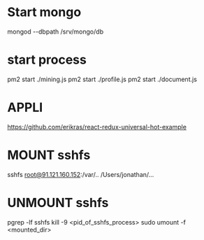 # Start mongo
mongod --dbpath /srv/mongo/db

# start process
pm2 start ./mining.js
pm2 start ./profile.js
pm2 start ./document.js


# APPLI
https://github.com/erikras/react-redux-universal-hot-example

# MOUNT sshfs
sshfs root@91.121.160.152:/var/.. /Users/jonathan/...

# UNMOUNT sshfs
pgrep -lf sshfs
kill -9 <pid_of_sshfs_process>
sudo umount -f <mounted_dir>
